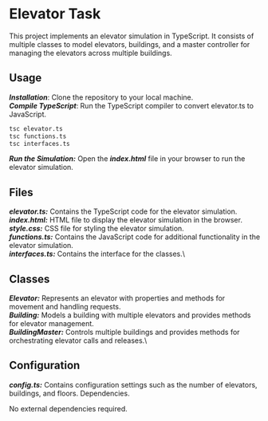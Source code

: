 # Elevator Task
This project implements an elevator simulation in TypeScript. It consists of multiple classes to model elevators, buildings, and a master controller for managing the elevators across multiple buildings.

## Usage
***Installation***: Clone the repository to your local machine.\
***Compile TypeScript***: Run the TypeScript compiler to convert elevator.ts to JavaScript.

```bash
tsc elevator.ts
tsc functions.ts
tsc interfaces.ts
```

***Run the Simulation:*** Open the ***index.html*** file in your browser to run the elevator simulation.

## Files
***elevator.ts:*** Contains the TypeScript code for the elevator simulation.\
***index.html:*** HTML file to display the elevator simulation in the browser.\
***style.css:*** CSS file for styling the elevator simulation.\
***functions.ts:*** Contains the JavaScript code for additional functionality in the 
elevator simulation.\
***interfaces.ts:*** Contains the interface for the classes.\

## Classes
***Elevator:*** Represents an elevator with properties and methods for movement and handling requests.\
***Building:*** Models a building with multiple elevators and provides methods for elevator management.\
***BuildingMaster:*** Controls multiple buildings and provides methods for orchestrating elevator calls and releases.\
## Configuration
***config.ts:*** Contains configuration settings such as the number of elevators, buildings, and floors.
Dependencies\.

No external dependencies required.
